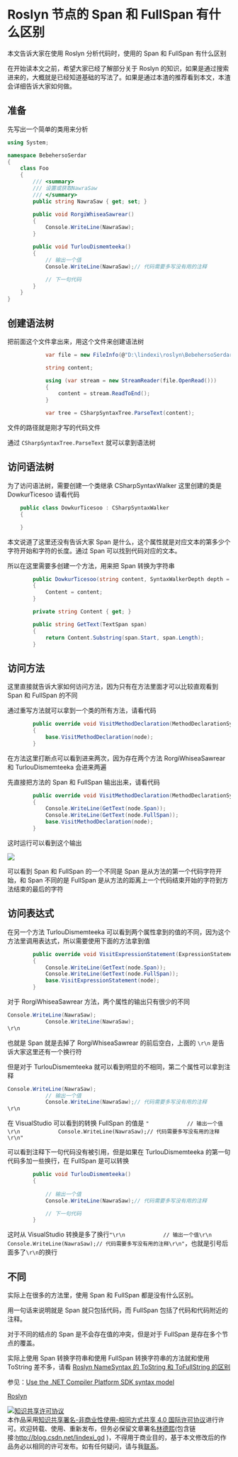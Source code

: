 # Roslyn 节点的 Span 和  FullSpan 有什么区别

本文告诉大家在使用 Roslyn 分析代码时，使用的 Span 和 FullSpan 有什么区别

<!--more-->
<!-- CreateTime:2018/8/10 19:16:52 -->

<!-- csdn -->
<!-- 标签：Roslyn,MSBuild,编译器 -->
<div id="toc"></div>

在开始读本文之前，希望大家已经了解部分关于 Roslyn 的知识，如果是通过搜索进来的，大概就是已经知道基础的写法了。如果是通过本渣的推荐看到本文，本渣会详细告诉大家如何做。

## 准备

先写出一个简单的类用来分析

```csharp
using System;

namespace BebehersoSerdar
{
    class Foo
    {
        /// <summary>
        /// 设置或获取NawraSaw
        /// </summary>
        public string NawraSaw { get; set; }

        public void RorgiWhiseaSawrear()
        {
            Console.WriteLine(NawraSaw);
        }

        public void TurlouDismemteeka()
        {
            // 输出一个值
            Console.WriteLine(NawraSaw);// 代码需要多写没有用的注释

            // 下一句代码
        }
    }
}
```

## 创建语法树

把前面这个文件拿出来，用这个文件来创建语法树

```csharp
            var file = new FileInfo(@"D:\lindexi\roslyn\BebehersoSerdar\BebehersoSerdar\Foo.cs");

            string content;

            using (var stream = new StreamReader(file.OpenRead()))
            {
                content = stream.ReadToEnd();
            }

            var tree = CSharpSyntaxTree.ParseText(content);
```

文件的路径就是刚才写的代码文件

通过 `CSharpSyntaxTree.ParseText` 就可以拿到语法树

## 访问语法树

为了访问语法树，需要创建一个类继承 CSharpSyntaxWalker 这里创建的类是 DowkurTicesoo 请看代码

```csharp
    public class DowkurTicesoo : CSharpSyntaxWalker
    {

    }
```

本文说道了这里还没有告诉大家 Span 是什么，这个属性就是对应文本的第多少个字符开始和字符的长度。通过 Span 可以找到代码对应的文本。

所以在这里需要多创建一个方法，用来把 Span 转换为字符串

```csharp
        public DowkurTicesoo(string content, SyntaxWalkerDepth depth = SyntaxWalkerDepth.Node) : base(depth)
        {
            Content = content;
        }

        private string Content { get; }

        public string GetText(TextSpan span)
        {
            return Content.Substring(span.Start, span.Length);
        }
```

## 访问方法

这里直接就告诉大家如何访问方法，因为只有在方法里面才可以比较直观看到 Span 和 FullSpan 的不同

通过重写方法就可以拿到一个类的所有方法，请看代码

```csharp
        public override void VisitMethodDeclaration(MethodDeclarationSyntax node)
        {
            base.VisitMethodDeclaration(node);
        }
```

在方法这里打断点可以看到进来两次，因为存在两个方法 RorgiWhiseaSawrear 和 TurlouDismemteeka 会进来两遍

先直接把方法的 Span 和 FullSpan 输出出来，请看代码

```csharp
        public override void VisitMethodDeclaration(MethodDeclarationSyntax node)
        {
            Console.WriteLine(GetText(node.Span));
            Console.WriteLine(GetText(node.FullSpan));
            base.VisitMethodDeclaration(node);
        }
```

这时运行可以看到这个输出

<!-- ![](image/Roslyn 节点的 Span 和  FullSpan 有什么区别/Roslyn 节点的 Span 和  FullSpan 有什么区别0.png) -->

![](http://image.acmx.xyz/lindexi%2F2018722175017613)

可以看到 Span 和 FullSpan 的一个不同是 Span 是从方法的第一个代码字符开始，和 Span 不同的是 FullSpan 是从方法的距离上一个代码结束开始的字符到方法结束的最后的字符

## 访问表达式

在另一个方法 TurlouDismemteeka 可以看到两个属性拿到的值的不同，因为这个方法里调用表达式，所以需要使用下面的方法拿到值

```csharp
        public override void VisitExpressionStatement(ExpressionStatementSyntax node)
        {
            Console.WriteLine(GetText(node.Span));
            Console.WriteLine(GetText(node.FullSpan));
            base.VisitExpressionStatement(node);
        }
```

对于 RorgiWhiseaSawrear 方法，两个属性的输出只有很少的不同

```csharp
Console.WriteLine(NawraSaw);
            Console.WriteLine(NawraSaw);
\r\n
```

也就是 Span 就是去掉了 RorgiWhiseaSawrear 的前后空白，上面的 `\r\n` 是告诉大家这里还有一个换行符

但是对于 TurlouDismemteeka 就可以看到明显的不相同，第二个属性可以拿到注释

```csharp
Console.WriteLine(NawraSaw);
            // 输出一个值
            Console.WriteLine(NawraSaw);// 代码需要多写没有用的注释
\r\n
```

在 VisualStudio 可以看到的转换 FullSpan 的值是 `"            // 输出一个值\r\n            Console.WriteLine(NawraSaw);// 代码需要多写没有用的注释\r\n"`

可以看到注释下一句代码没有被引用，但是如果在 TurlouDismemteeka 的第一句代码多加一些换行，在 FullSpan 是可以转换

```csharp
        public void TurlouDismemteeka()
        {
            
            // 输出一个值
            Console.WriteLine(NawraSaw);// 代码需要多写没有用的注释

            // 下一句代码
        }
```

这时从 VisualStudio 转换是多了换行`"\r\n            // 输出一个值\r\n            Console.WriteLine(NawraSaw);// 代码需要多写没有用的注释\r\n"`，也就是引号后面多了`\r\n`的换行

## 不同

实际上在很多的方法里，使用 Span 和 FullSpan 都是没有什么区别。

用一句话来说明就是 Span 就只包括代码，而 FullSpan 包括了代码和代码附近的注释。

对于不同的结点的 Span 是不会存在值的冲突，但是对于 FullSpan 是存在多个节点的覆盖。

实际上使用 Span 转换字符串和使用 FullSpan 转换字符串的方法就和使用 ToString 差不多，请看 [Roslyn NameSyntax 的 ToString 和 ToFullString 的区别](https://lindexi.github.io/lindexi/post/Roslyn-NameSyntax-%E7%9A%84-ToString-%E5%92%8C-ToFullString-%E7%9A%84%E5%8C%BA%E5%88%AB.html )

参见：[Use the .NET Compiler Platform SDK syntax model](https://docs.microsoft.com/en-us/dotnet/csharp/roslyn-sdk/work-with-syntax )

[Roslyn](https://github.com/dotnet/roslyn/wiki/Roslyn-Overview )

<a rel="license" href="http://creativecommons.org/licenses/by-nc-sa/4.0/"><img alt="知识共享许可协议" style="border-width:0" src="https://licensebuttons.net/l/by-nc-sa/4.0/88x31.png" /></a><br />本作品采用<a rel="license" href="http://creativecommons.org/licenses/by-nc-sa/4.0/">知识共享署名-非商业性使用-相同方式共享 4.0 国际许可协议</a>进行许可。欢迎转载、使用、重新发布，但务必保留文章署名[林德熙](http://blog.csdn.net/lindexi_gd)(包含链接:http://blog.csdn.net/lindexi_gd )，不得用于商业目的，基于本文修改后的作品务必以相同的许可发布。如有任何疑问，请与我[联系](mailto:lindexi_gd@163.com)。
